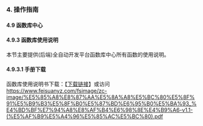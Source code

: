 ### 4. 操作指南

#### 4.9 函数库中心

#### 4.9.3 函数库使用说明

本节主要提供(后端)全自动开发平台函数库中心所有函数的使用说明。

#### 4.9.3.1 手册下载

函数库使用说明书下载：【[下载链接](https://www.feisuanyz.com/fsimage/zc-image/%E5%85%A8%E8%87%AA%E5%8A%A8%E5%BC%80%E5%8F%91%E5%B9%B3%E5%8F%B0%E5%87%BD%E6%95%B0%E5%BA%93_%E4%BD%BF%E7%94%A8%E8%AF%B4%E6%98%8E%E4%B9%A6-v1.1-(%E5%AF%B9%E5%A4%96%E5%85%AC%E5%BC%80).pdf)】或访问 https://www.feisuanyz.com/fsimage/zc-image/%E5%85%A8%E8%87%AA%E5%8A%A8%E5%BC%80%E5%8F%91%E5%B9%B3%E5%8F%B0%E5%87%BD%E6%95%B0%E5%BA%93_%E4%BD%BF%E7%94%A8%E8%AF%B4%E6%98%8E%E4%B9%A6-v1.1-(%E5%AF%B9%E5%A4%96%E5%85%AC%E5%BC%80).pdf 
